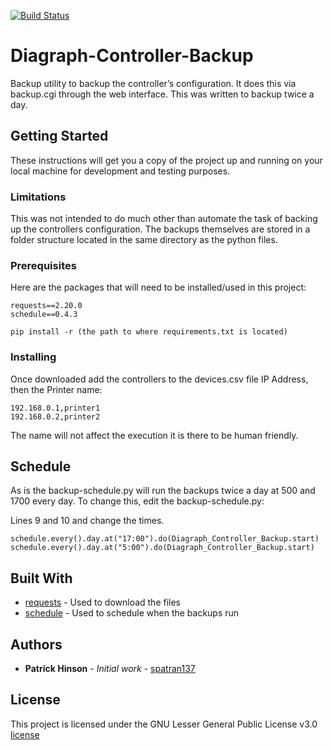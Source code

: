 [![Build Status](https://travis-ci.org/spatran137/Diagraph-Controller-Backup-Utility.svg?branch=master)](https://travis-ci.org/spatran137/Diagraph-Controller-Backup-Utility)

# Diagraph-Controller-Backup
Backup utility to backup the controller’s configuration.  It does this via backup.cgi through the web interface.  This was written to backup twice a day.
## Getting Started

These instructions will get you a copy of the project up and running on your local machine for development and testing purposes.

### Limitations

This was not intended to do much other than automate the task of backing up the controllers configuration.  The backups themselves are stored in a folder structure located in the same directory as the python files.

### Prerequisites

Here are the packages that will need to be installed/used in this project:

```
requests==2.20.0
schedule==0.4.3
```
```
pip install -r (the path to where requirements.txt is located)
```
### Installing

Once downloaded add the controllers to the devices.csv file IP Address, then the Printer name:

```
192.168.0.1,printer1
192.168.0.2,printer2
```

The name will not affect the execution it is there to be human friendly.

## Schedule

As is the backup-schedule.py will run the backups twice a day at 500 and 1700 every day.  To change this, edit the backup-schedule.py:

Lines 9 and 10 and change the times.
```
schedule.every().day.at("17:00").do(Diagraph_Controller_Backup.start)
schedule.every().day.at("5:00").do(Diagraph_Controller_Backup.start)
```


## Built With

* [requests](https://pypi.python.org/pypi/requests) - Used to download the files
* [schedule](https://github.com/dbader/schedule) - Used to schedule when the backups run

## Authors

* **Patrick Hinson** - *Initial work* - [spatran137](https://github.com/spatran137)


## License

This project is licensed under the GNU Lesser General Public License v3.0 [license](https://github.com/spatran137/Diagraph-Controller-Backup-Utility/blob/master/LICENSE)
